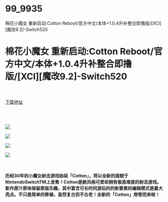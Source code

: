 # 99_9935
棉花小魔女 重新启动:Cotton Reboot/官方中文/本体+1.0.4升补整合即撸版/[XCI][魔改9.2]-Switch520
# 棉花小魔女 重新启动:Cotton Reboot/官方中文/本体+1.0.4升补整合即撸版/[XCI][魔改9.2]-Switch520
 <br/></br>
[下载地址](https://www.switch520.cc/article/9935 "下载地址")
<br/></br>

<p>&nbsp;</p>
<p><strong><img src="https://www.switch520.cc/muke_img/upload_art_editor_20210226-1_b9aea7ff870141eeabbfd6710cdb0463.jpg"></strong></p>
<p><strong><img src="https://www.switch520.cc/muke_img/upload_art_editor_20210226-1_7dae75175bb83cc6c2da0c30ff627cf6.jpg"></strong></p>
<p><strong><img src="https://www.switch520.cc/muke_img/upload_art_editor_20210226-1_accc4dd978df38d861687b967d876cae.jpg"></strong></p>
<p><strong><img src="https://www.switch520.cc/muke_img/upload_art_editor_20210226-1_e9affda7ea03d4085b15f4fe5cc383c2.jpg">&nbsp;</strong></p>
<p>&nbsp;</p>
<p><strong>历经30年的小魔女射击游戏始祖「Cotton」，将以全新的面貌于NintendoSwitchTM上发售！Cotton是款风格可爱却拥有极高难度的射击游戏。新作原汁原味保留原版乐趣，其中富含可长时间游玩的的新要素的编辑模式是最大亮点。不只是简单的移植，虽然复古但不古老！全新的「Cotton」席卷而来啦！</strong></p>
<p>&nbsp;</p>

